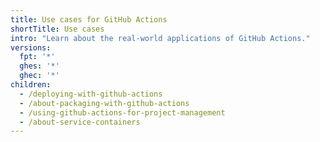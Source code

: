 ```yaml
---
title: Use cases for GitHub Actions
shortTitle: Use cases
intro: "Learn about the real-world applications of GitHub Actions."
versions:
  fpt: '*'
  ghes: '*'
  ghec: '*'
children:
  - /deploying-with-github-actions
  - /about-packaging-with-github-actions
  - /using-github-actions-for-project-management
  - /about-service-containers
---
```

